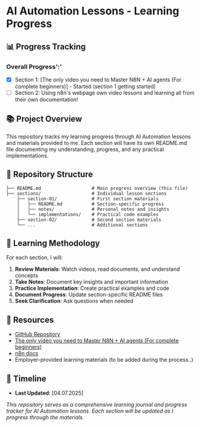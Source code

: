 # AI Automation Lessons - Learning Progress

## 📊 Progress Tracking

### Overall Progress':'

- [x] Section 1: [The only video you need to Master N8N + AI agents (For complete beginners)] - Started (section 1 getting started)
- [ ] Section 2: Using n8n's webpage own video lessons and learning all from their own documentation!

## 📚 Project Overview

This repository tracks my learning progress through AI Automation lessons and materials provided to me. Each section will have its own README.md file documenting my understanding, progress, and any practical implementations.

## 📁 Repository Structure

```AI-Automation-Lesions/
├── README.md                   # Main progress overview (this file)
├── sections/                   # Individual lesson sections
    ├── section-01/             # First section materials
    │   ├── README.md           # Section-specific progress
    │   ├── notes/              # Personal notes and insights
    │   └── implementations/    # Practical code examples
    ├── section-02/             # Second section materials
    └── ...                     # Additional sections
```

## 📝 Learning Methodology

For each section, I will:

1. **Review Materials**: Watch videos, read documents, and understand concepts
2. **Take Notes**: Document key insights and important information
3. **Practice Implementation**: Create practical examples and code
4. **Document Progress**: Update section-specific README files
5. **Seek Clarification**: Ask questions when needed

## 🔗 Resources

- [GitHub Repository](https://github.com/SimeonTsvetanov/AI-Automation-Lessions)
- [The only video you need to Master N8N + AI agents (For complete beginners)](https://www.youtube.com/watch?v=uScURRX-Knc&ab_channel=SimonScrapes%7CAIAutomation)
- [n8n docs](https://docs.n8n.io/)
- Employer-provided learning materials (to be added during the process..)

## 📅 Timeline

- **Last Updated**: [04.07.2025]

_This repository serves as a comprehensive learning journal and progress tracker for AI Automation lessons. Each section will be updated as I progress through the materials._
